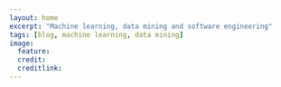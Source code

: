```yaml
---
layout: home
excerpt: "Machine learning, data mining and software engineering"
tags: [blog, machine learning, data mining]
image:
  feature:
  credit: 
  creditlink: 
---
```

